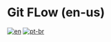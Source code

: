 # Git FLow (en-us)
[![en](https://img.shields.io/badge/lang-en-red.svg)](https://github.com/silveira42/git-flow/blob/main/README.md)
[![pt-br](https://img.shields.io/badge/lang-pt--br-green.svg)](https://github.com/silveira42/git-flow/blob/main/LEIAME.md)

